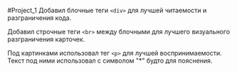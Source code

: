 #Project_1
Добавил блочные теги `<div>` для лучшей читаемости и разграничения кода.

Добавил строчные теги `<br>` между блочными для лучшего визуального разграничения карточек.

Под картинками использовал тег `<p>` для лучшей воспринимаемости. Текст под ними использовал с символом "*" будто для пояснения.